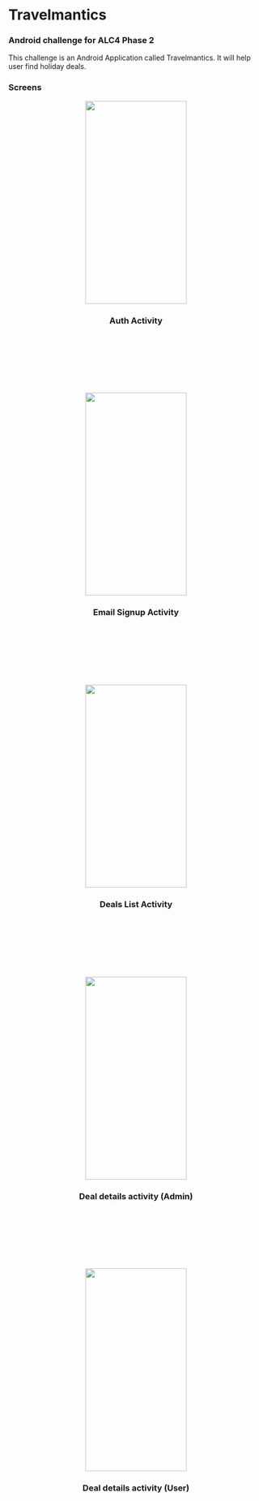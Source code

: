 # Travelmantics
### Android challenge for ALC4 Phase 2

This challenge is an Android Application called Travelmantics. It will help user find holiday deals.

### Screens



<p align="center">
  <img src="https://drive.google.com/uc?export=view&id=10CGYZkcBTEMjc8pijbumWxAN8LJn09Qa"
       width="200"
       height="400"/>
</p>
<h3 align="center">Auth Activity<p align="center">
  
<br/><br/>  
<br/><br/>
  
<p align="center">
  <img src="https://drive.google.com/uc?export=view&id=10OjbzsPxJaQaODeWaiMJHf16FgmPZsJi"
       width="200"
       height="400"/>
</p>
<h3 align="center">Email Signup Activity<p align="center">

<br/><br/>  
<br/><br/>

<p align="center">
  <img src="https://drive.google.com/uc?export=view&id=10GIzlF2xWmnw4DZu3OkmEiNi4M0R-S3v"
       width="200"
       height="400"/>
</p>
<h3 align="center">Deals List Activity<p align="center">

<br/><br/>  
<br/><br/>

<p align="center">
  <img src="https://drive.google.com/uc?export=view&id=10Exl8HLJyU5cECMzPQSjQFFa-znJkILa"
       width="200"
       height="400"/>
</p>
<h3 align="center">Deal details activity (Admin)<p align="center">

<br/><br/>  
<br/><br/>

<p align="center">
  <img src="https://drive.google.com/uc?export=view&id=10FzAJ3Q03VE2lcfICgQfG9lr7U66YLEq"
       width="200"
       height="400"/>
</p>
<h3 align="center">Deal details activity (User) <p align="center">
    
<br/><br/>  
<br/><br/>
